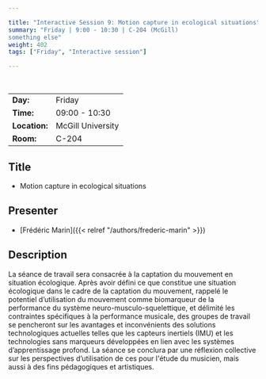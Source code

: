```yaml
---

title: "Interactive Session 9: Motion capture in ecological situations"
summary: "Friday | 9:00 - 10:30 | C-204 (McGill)
something else"
weight: 402
tags: ["Friday", "Interactive session"]

---
```


<br>

| | |
| - | - |
| **Day:** | Friday |
| **Time:** | 09:00 - 10:30 |
| **Location:** | McGill University |
| **Room:** | C-204 |

## Title

- Motion capture in ecological situations

## Presenter

- [Frédéric Marin]({{< relref "/authors/frederic-marin" >}})


## Description

La séance de travail sera consacrée à la captation du mouvement en situation écologique. Après avoir défini ce que constitue une situation écologique dans le cadre de la captation du mouvement, rappelé le potentiel d’utilisation du mouvement comme biomarqueur de la performance du système neuro-musculo-squelettique, et délimité les contraintes spécifiques à la performance musicale, des groupes de travail se pencheront sur les avantages et inconvénients des solutions technologiques actuelles telles que les capteurs inertiels (IMU) et les technologies sans marqueurs développées en lien avec les systèmes d’apprentissage profond. La séance se conclura par une réflexion collective sur les perspectives d’utilisation de ces pour l'étude du musicien, mais aussi à des fins pédagogiques et artistiques. 
